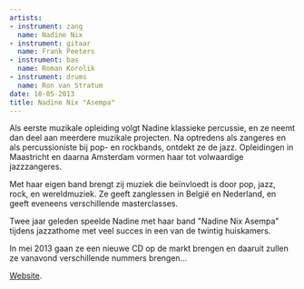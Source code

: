 ```yaml
---
artists:
- instrument: zang
  name: Nadine Nix
- instrument: gitaar
  name: Frank Peeters
- instrument: bas
  name: Roman Korolik
- instrument: drums
  name: Ron van Stratum
date: 10-05-2013
title: Nadine Nix "Asempa"
---
```

Als eerste muzikale opleiding volgt Nadine klassieke percussie, en ze neemt dan deel aan meerdere muzikale projecten.
Na optredens als zangeres en als percussioniste bij pop- en rockbands, ontdekt ze de jazz.
Opleidingen in Maastricht en daarna Amsterdam vormen haar tot volwaardige jazzzangeres. 

Met haar eigen band brengt zij muziek die beïnvloedt is door pop, jazz, rock, en wereldmuziek.
Ze geeft zanglessen in België en Nederland, en geeft eveneens verschillende masterclasses. 

Twee jaar geleden speelde Nadine met haar band "Nadine Nix Asempa" tijdens jazzathome met veel succes in een van de twintig huiskamers. 

In mei 2013 gaan ze een nieuwe CD op de markt brengen en daaruit zullen ze vanavond verschillende nummers brengen...

[Website](http://www.nadinenix.com/).